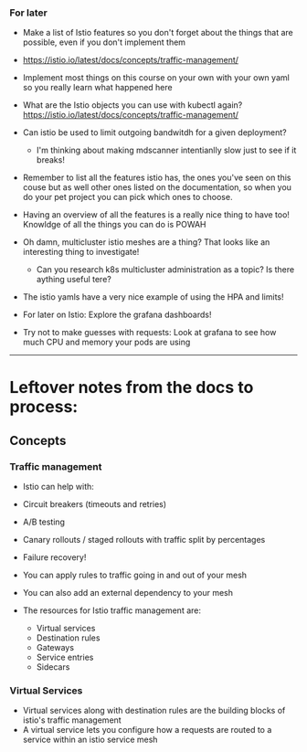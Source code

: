 
### For later
- Make a list of Istio features so you don't forget about the things that are possible, even if you don't implement them
- https://istio.io/latest/docs/concepts/traffic-management/

- Implement most things on this course on your own with your own yaml so you really learn what happened here
- What are the Istio objects you can use with kubectl again? https://istio.io/latest/docs/concepts/traffic-management/
- Can istio be used to limit outgoing bandwitdh for a given deployment?
	- I'm thinking about making mdscanner intentianlly slow just to see if it breaks!

- Remember to list all the features istio has, the ones you've seen on this couse but as well other ones listed on the documentation, so when you do your pet project you can pick which ones to choose.
- Having an overview of all the features is a really nice thing to have too! Knowldge of all the things you can do is POWAH
- Oh damn, multicluster istio meshes are a thing? That looks like an interesting thing to investigate!
	- Can you research k8s multicluster administration as a topic? Is there aything useful tere?
- The istio yamls have a very nice example of using the HPA and limits!
- For later on Istio: Explore the grafana dashboards!
- Try not to make guesses with requests: Look at grafana to see how much CPU and memory your pods are using

---

# Leftover notes from the docs to process:

## Concepts

### Traffic management
- Istio can help with:
- Circuit breakers (timeouts and retries)
- A/B testing
- Canary rollouts / staged rollouts with traffic split by percentages
- Failure recovery!
- You can apply rules to traffic going in and out of your mesh
- You can also add an external dependency to your mesh 

- The resources for Istio traffic management are:
	- Virtual services
	- Destination rules
	- Gateways
	- Service entries
	- Sidecars

### Virtual Services
- Virtual services along with destination rules are the building blocks of istio's traffic management
- A virtual service lets you configure how a requests are routed to a service within an istio service mesh

